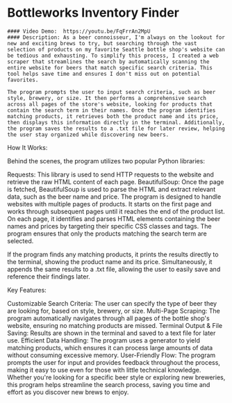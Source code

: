 # Bottleworks Inventory Finder
    #### Video Demo:  https://youtu.be/FqFrrAn2MpU
    #### Description: As a beer connoisseur, I'm always on the lookout for new and exciting brews to try, but searching through the vast selection of products on my favorite Seattle bottle shop's website can be tedious and exhausting. To simplify this process, I created a web scraper that streamlines the search by automatically scanning the entire website for beers that match specific search criteria. This tool helps save time and ensures I don't miss out on potential favorites.

    The program prompts the user to input search criteria, such as beer style, brewery, or size. It then performs a comprehensive search across all pages of the store's website, looking for products that contain the search term in their names. Once the program identifies matching products, it retrieves both the product name and its price, then displays this information directly in the terminal. Additionally, the program saves the results to a .txt file for later review, helping the user stay organized while discovering new beers.

How It Works:

Behind the scenes, the program utilizes two popular Python libraries:

Requests: This library is used to send HTTP requests to the website and retrieve the raw HTML content of each page.
BeautifulSoup: Once the page is fetched, BeautifulSoup is used to parse the HTML and extract relevant data, such as the beer name and price.
The program is designed to handle websites with multiple pages of products. It starts on the first page and works through subsequent pages until it reaches the end of the product list. On each page, it identifies and parses HTML elements containing the beer names and prices by targeting their specific CSS classes and tags. The program ensures that only the products matching the search term are selected.

If the program finds any matching products, it prints the results directly to the terminal, showing the product name and its price. Simultaneously, it appends the same results to a .txt file, allowing the user to easily save and reference their findings later.

Key Features:

Customizable Search Criteria: The user can specify the type of beer they are looking for, based on style, brewery, or size.
Multi-Page Scraping: The program automatically navigates through all pages of the bottle shop's website, ensuring no matching products are missed.
Terminal Output & File Saving: Results are shown in the terminal and saved to a text file for later use.
Efficient Data Handling: The program uses a generator to yield matching products, which ensures it can process large amounts of data without consuming excessive memory.
User-Friendly Flow: The program prompts the user for input and provides feedback throughout the process, making it easy to use even for those with little technical knowledge.
Whether you're looking for a specific beer style or exploring new breweries, this program helps streamline the search process, saving you time and effort as you discover new brews to enjoy.
